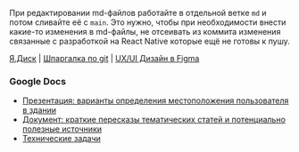 При редактировании md-файлов работайте в отдельной ветке `md` и потом сливайте её с `main`. Это нужно, чтобы при необходимости внести какие-то изменения в md-файлы, не отсеивать из коммита изменения связанные с разработкой на React Native которые ещё не готовы к пушу.

[Я.Диск](https://disk.yandex.ru/d/1q9OcAXZeUbSrQ) | [Шпаргалка по git](git_tips.md) | [UX/UI Дизайн в Figma](https://www.figma.com/file/xBo7NjsUoPyD3X78rCYSQh/Untitled?node-id=0%3A1&t=WfcE8uZeGuLR5Sck-1)

### Google Docs
- [Презентация: варианты определения местоположения пользователя в здании](https://docs.google.com/presentation/d/1HDIq3LNVFXnqTEnjEOTuRWOk8K9yii33zQulhTPJ0w0/edit#slide=id.g1a2f33d6208_0_352)
- [Документ: краткие пересказы тематических статей и потенциально полезные источники](https://docs.google.com/document/d/10WEQv_GoDHwtuy6azQHq4gND3Dj25rfGTLw_V24XbdE/edit?usp=sharing)
- [Технические задачи](https://docs.google.com/document/d/1ciSNr91Q8SpC1JVDeiyeSgkv8Uma2i4lpapC0CF2T4w/edit?usp=sharing)